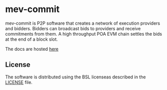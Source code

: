 # mev-commit
mev-commit is P2P software that creates a network of execution providers and bidders. Bidders can broadcast bids to providers and receive commitments from them. A high throughput POA EVM chain settles the bids at the end of a block slot.

The docs are hosted [here](https://docs.primev.xyz)

## License
The software is distributed using the BSL licenseas described in the [LICENSE](LICENSE.md) file.
